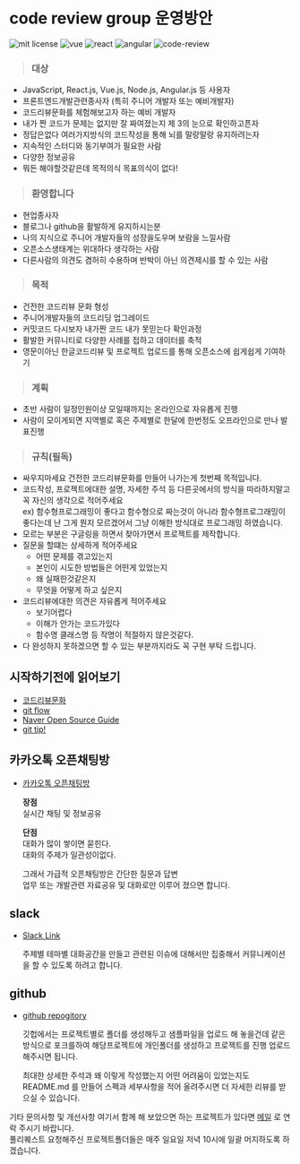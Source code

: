# code review group 운영방안

![mit license](https://img.shields.io/badge/license-MIT-green.svg)
![vue](https://img.shields.io/badge/like-Vue.js-blue.svg)
![react](https://img.shields.io/badge/like-React.js-blue.svg)
![angular](https://img.shields.io/badge/like-Angular.js-blue.svg)
![code-review](https://img.shields.io/badge/fight-code__review-red.svg)

> ### 대상

- JavaScript, React.js, Vue.js, Node.js, Angular.js 등 사용자
- 프론트엔드개발관련종사자 (특히 주니어 개발자 또는 예비개발자)
- 코드리뷰문화를 체험해보고자 하는 예비 개발자
- 내가 짠 코드가 문제는 없지만 잘 짜여졌는지 제 3의 눈으로 확인하고픈자
- 정답은없다 여러가지방식의 코드작성을 통해 뇌를 말랑말랑 유지하려는자
- 지속적인 스터디와 동기부여가 필요한 사람
- 다양한 정보공유
- 뭐든 해야할것같은데 목적의식 목표의식이 없다!

> ### 환영합니다

- 현업종사자
- 블로그나 github을 활발하게 유지하시는분
- 나의 지식으로 주니어 개발자들의 성장을도우며 보람을 느낄사람
- 오픈소스생태계는 위대하다 생각하는 사람
- 다른사람의 의견도 겸허히 수용하며 반박이 아닌 의견제시를 할 수 있는 사람

> ### 목적

- 건전한 코드리뷰 문화 형성
- 주니어개발자들의 코드리딩 업그레이드
- 커밋코드 다시보자 내가짠 코드 내가 못믿는다 확인과정
- 활발한 커뮤니티로 다양한 사례를 접하고 데이터를 축적
- 영문이아닌 한글코드리뷰 및 프로젝트 업로드를 통해 오픈소스에 쉽게쉽게 기여하기

> ### 계획

- 초반 사람이 일정인원이상 모일때까지는 온라인으로 자유롭게 진행
- 사람이 모이게되면 지역별로 혹은 주제별로 한달에 한번정도 오프라인으로 만나 발표진행

> ### 규칙(필독)

- 싸우지마세요 건전한 코드리뷰문화를 만들어 나가는게 첫번째 목적입니다.
- 코드작성, 프로젝트에대한 설명, 자세한 주석 등 다른곳에서의 방식을 따라하지말고 꼭 자신의 생각으로 적어주세요  
  ex) 함수형프로그래밍이 좋다고 함수형으로 짜는것이 아니라 함수형프로그래밍이 좋다는데 난 그게 뭔지 모르겠어서 그냥 이해한 방식대로 프로그래밍 하였습니다.
- 모르는 부분은 구글링을 하면서 찾아가면서 프로젝트를 제작합니다.
- 질문을 할떄는 상세하게 적어주세요
  - 어떤 문제를 겪고있는지
  - 본인이 시도한 방법들은 어떤게 있었는지
  - 왜 실패한것같은지
  - 무엇을 어떻게 하고 싶은지
- 코드리뷰에대한 의견은 자유롭게 적어주세요
  - 보기어렵다
  - 이해가 안가는 코드가있다
  - 함수명 클래스명 등 작명이 적절하지 않은것같다.
- 다 완성하지 못하겠으면 할 수 있는 부분까지라도 꼭 구현 부탁 드립니다.


## 시작하기전에 읽어보기

- [코드리뷰문화](https://cimfalab.github.io/deepscan/2016/08/code-review-1?fbclid=IwAR1o49xVWcKiuWQ5HEjY8Z9sTBn0ODJdMexNlNv6s1a8GQ-OsXjMW_u8ucg)
- [git flow](https://danielkummer.github.io/git-flow-cheatsheet/index.ko_KR.html)
- [Naver Open Source Guide](https://naver.github.io/OpenSourceGuide/book/)
- [git tip!](https://tech.10000lab.xyz/git/git-tips-you-need.html?fbclid=IwAR3tMDzSw_In8N3PqwvhgF9ga21la09CM85T8SNLuYG8n-6eoFGMcEOrJRc)

## 카카오톡 오픈채팅방

- [카카오톡 오픈채팅방](https://open.kakao.com/o/gGNSoNeb)

  **장점**  
  실시간 채팅 및 정보공유

  **단점**  
  대화가 많이 쌓이면 묻힌다.  
  대화의 주제가 일관성이없다.

  그래서 가급적 오픈채팅방은 간단한 질문과 답변  
  업무 또는 개발관련 자료공유 및 대화로만 이루어 졌으면 합니다.

## slack

- [Slack Link](https://join.slack.com/t/jsreviewergroup/shared_invite/enQtNTQ5NDY0OTg1MDg5LTdhZGM5ZGNiOWY2MDY4MTMyYTBhOTk3MmI1MTE5YjNmYzdjYzE4ZmUzNjU1YjQ4NzVhZTBlOGU2MmY3MDk3YmE)

  주제별 테마별 대화공간을 만들고 관련된 이슈에 대해서만 집중해서 커뮤니케이션을 할 수 있도록 하려고 합니다.

## github

- [github repogitory](https://github.com/kangyongseok/js-code-review-group)

  깃헙에서는 프로젝트별로 폴더를 생성해두고 샘플파일을 업로드 해 놓을건데 같은 방식으로 포크를하여 해당프로젝트에 개인폴더를 생성하고 프로젝트를 진행 업로드 해주시면 됩니다.

  최대한 상세한 주석과 왜 이렇게 작성했는지 어떤 어려움이 있었는지도 README.md 를 만들어 스펙과 세부사항을 적어 올려주시면 더 자세한 리뷰를 받으실 수 있습니다.


기타 문의사항 및 개선사항 여기서 함께 해 보았으면 하는 프로젝트가 있다면 [메일](kangyongsuek@gmail.com) 로 연락 주시기 바랍니다.  
풀리퀘스트 요청해주신 프로젝트폴더들은 매주 일요일 저녁 10시에 일괄 머지하도록 하겠습니다.